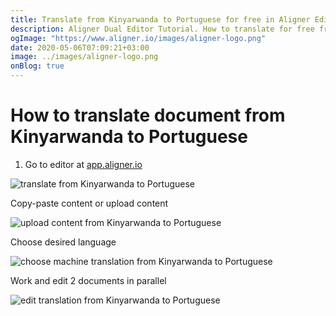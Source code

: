 ```yaml
---
title: Translate from Kinyarwanda to Portuguese for free in Aligner Editor
description: Aligner Dual Editor Tutorial. How to translate for free from Kinyarwanda to Portuguese. Aligner is multilingual document management platform. 
ogImage: "https://www.aligner.io/images/aligner-logo.png"
date: 2020-05-06T07:09:21+03:00
image: ../images/aligner-logo.png
onBlog: true
---
```


# How to translate document from Kinyarwanda to Portuguese

1. Go to editor at [app.aligner.io](https://app.aligner.io "Aligner App web page")

![translate from Kinyarwanda to Portuguese](../aligner-blank-editor.png "translate from Kinyarwanda to Portuguese")

Copy-paste content or upload content

![upload content from Kinyarwanda to Portuguese](../aligner-uploaded-document.png "upload content from Kinyarwanda to Portuguese")

Choose desired language

![choose machine translation from Kinyarwanda to Portuguese](../aligner-language-dropdown.png "choose machine translation from Kinyarwanda to Portuguese")

Work and edit 2 documents in parallel

![edit translation from Kinyarwanda to Portuguese](../aligner-double-sitded-editor.png "edit translation from Kinyarwanda to Portuguese")

